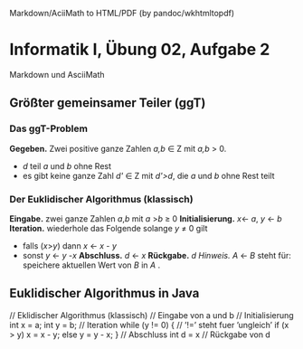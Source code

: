Markdown/AciiMath to HTML/PDF (by pandoc/wkhtmltopdf)
# Informatik I, Übung 02, Aufgabe 2
Markdown und AsciiMath
## Größter gemeinsamer Teiler (ggT)

### Das ggT-Problem
**Gegeben.**  Zwei positive ganze Zahlen *a,b* ∈ Z mit *a,b* > 0.
- *d* teil *a* und *b* ohne Rest
- es gibt keine ganze Zahl *d'* ∈ Z mit *d'>d*,  die *a* und *b* ohne Rest teilt

### Der Euklidischer Algorithmus (klassisch)
**Eingabe.** zwei ganze Zahlen *a*,*b* mit *a* >*b* ≥ 0
**Initialisierung.** *x*← *a*, *y* ← *b*
**Iteration.**  wiederhole das Folgende solange *y* ≠ 0 gilt
- falls (*x*>*y*) dann *x* ← *x* - *y*
- sonst *y* ← *y* -*x*
**Abschluss.** *d* ← *x*
**Rückgabe.** *d*
*Hinweis.* *A* ← *B* steht für: speichere aktuellen Wert von *B* in *A* .

## Euklidischer Algorithmus in Java

// Eklidischer Algorithmus (klassisch)
// Eingabe von a und b
// Initialisierung
int x = a;
int y = b;
// Iteration
while (y != 0) { // ’!=’ steht fuer ’ungleich’
if (x > y)
x = x - y;
else
y = y - x;
}
// Abschluss
int d = x
// Rückgabe von d
